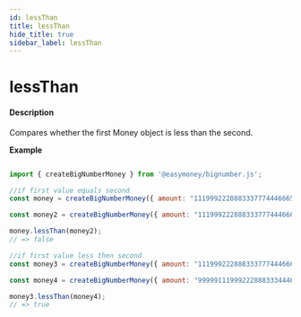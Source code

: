 ```yaml
---
id: lessThan
title: lessThan
hide_title: true
sidebar_label: lessThan
---
```


# lessThan

#### Description

Compares whether the first Money object is less than the second.

**Example**

```js

import { createBigNumberMoney } from '@easymoney/bignumber.js';

//if first value equals second
const money = createBigNumberMoney({ amount: "111999222888333777444666555", currency: 'USD' });

const money2 = createBigNumberMoney({ amount: "111999222888333777444666555", currency: 'USD' });

money.lessThan(money2);
// => false

//if first value less then second
const money3 = createBigNumberMoney({ amount: "111999222888333777444666555", currency: 'USD' });

const money4 = createBigNumberMoney({ amount: "99999111999222888333444666555", currency: 'USD' });

money3.lessThan(money4);
// => true

```
